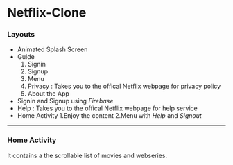 # Netflix-Clone

### Layouts
*  Animated Splash Screen
*  Guide
   1. Signin
   2. Signup
   3. Menu
   4. Privacy : Takes you to the offical Netflix webpage for privacy policy  
   5. About the App 
*  Signin and Signup using _Firebase_
  * Help : Takes you to the offical Netflix webpage for help service 
*  Home Activity
   1.Enjoy the content
   2.Menu with _Help_ and _Signout_ 
---
### Home Activity
It contains a the scrollable list of movies and webseries.
